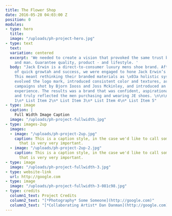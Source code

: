 ```yaml
---
title: The Flower Shop
date: 2016-05-28 04:03:00 Z
position: 0
modules:
- type: hero
  title: 
  image: "/uploads/ph-project-hero.jpg"
- type: text
  text: 
  variation: centered
  excerpt: 'We needed to create a vision that provoked the same trust between cobbler
    and man. Guarantee quality, product - and lifestyle. '
  body: "Jack Erwin is a direct-to-consumer luxury mens shoe brand. After two years
    of quick growtah and success, we were engaged to hone Jack Erwin’s brand story.
    This meant rethinking their branded materials as \x03a holistic system. \n\nWe
    evolved the logo mark, introduced consistent color and textures, art directed
    campaigns shot by Bjorn Iooss and Joss Mckinley, and introduced an intuitive e-commerce
    experience. The results was a brand that was confident, aspirational, understated,
    and truly reflected the men purchasing and wearing JE shoes. \n\n\n* List Item
    1\n* List Item 2\n* List Item 3\n* List Item 4\n* List Item 5"
- type: image
  caption: |
    Full Width Image Caption
  image: "/uploads/ph-project-fullwidth.jpg"
- type: images-2up
  images:
  - image: "/uploads/ph-project-2up.jpg"
    caption: This is a caption style, in the case we'd like to call something out
      that is very very important.
  - image: "/uploads/ph-project-2up-2.jpg"
    caption: This is a caption style, in the case we'd like to call something out
      that is very very important.
- type: image
  image: "/uploads/ph-project-fullwidth-3.jpg"
- type: website-link
  url: http://google.com
- type: image
  image: "/uploads/ph-project-fullwidth-3-081c98.jpg"
- type: credits
  column1_text: Project Credits
  column2_text: "[*Photography* Some Someone](http://google.com)"
  column3_text: "[*Collaborating Artist* Dan Danman](http://google.com)"
---
```


